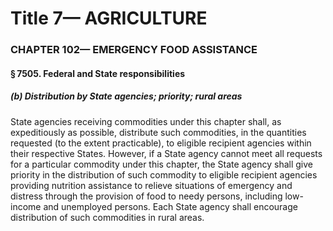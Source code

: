 
# Title 7— AGRICULTURE
### CHAPTER 102— EMERGENCY FOOD ASSISTANCE
#### § 7505. Federal and State responsibilities
##### (b) Distribution by State agencies; priority; rural areas

State agencies receiving commodities under this chapter shall, as expeditiously as possible, distribute such commodities, in the quantities requested (to the extent practicable), to eligible recipient agencies within their respective States. However, if a State agency cannot meet all requests for a particular commodity under this chapter, the State agency shall give priority in the distribution of such commodity to eligible recipient agencies providing nutrition assistance to relieve situations of emergency and distress through the provision of food to needy persons, including low-income and unemployed persons. Each State agency shall encourage distribution of such commodities in rural areas.
